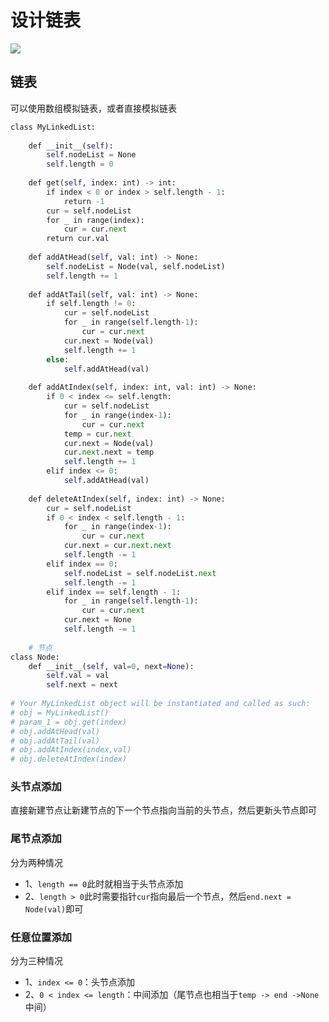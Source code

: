 # 设计链表

![](Pasted%20image%2020221211144614.png)

## 链表

可以使用数组模拟链表，或者直接模拟链表

```python
class MyLinkedList:
  
	def __init__(self):
		self.nodeList = None
		self.length = 0
	
	def get(self, index: int) -> int:
		if index < 0 or index > self.length - 1: 
			return -1
		cur = self.nodeList
		for _ in range(index):
			cur = cur.next
		return cur.val     
	
	def addAtHead(self, val: int) -> None:
		self.nodeList = Node(val, self.nodeList)
		self.length += 1
	
	def addAtTail(self, val: int) -> None:
		if self.length != 0:    
			cur = self.nodeList
			for _ in range(self.length-1):
				cur = cur.next
			cur.next = Node(val)
			self.length += 1
		else:    
			self.addAtHead(val)
	
	def addAtIndex(self, index: int, val: int) -> None:
		if 0 < index <= self.length:
			cur = self.nodeList
			for _ in range(index-1):
				cur = cur.next
			temp = cur.next
			cur.next = Node(val)
			cur.next.next = temp
			self.length += 1
		elif index <= 0:
			self.addAtHead(val)
	
	def deleteAtIndex(self, index: int) -> None:
		cur = self.nodeList
		if 0 < index < self.length - 1:
			for _ in range(index-1):
				cur = cur.next
			cur.next = cur.next.next
			self.length -= 1
		elif index == 0:
			self.nodeList = self.nodeList.next
			self.length -= 1
		elif index == self.length - 1:
			for _ in range(self.length-1):
				cur = cur.next
			cur.next = None
			self.length -= 1
	
	# 节点
class Node:
	def __init__(self, val=0, next=None):
		self.val = val
		self.next = next
  
# Your MyLinkedList object will be instantiated and called as such:
# obj = MyLinkedList()
# param_1 = obj.get(index)
# obj.addAtHead(val)
# obj.addAtTail(val)
# obj.addAtIndex(index,val)
# obj.deleteAtIndex(index)
```

### 头节点添加

直接新建节点让新建节点的下一个节点指向当前的头节点，然后更新头节点即可

### 尾节点添加

分为两种情况

- 1、`length == 0`此时就相当于头节点添加
- 2、`length > 0`此时需要指针`cur`指向最后一个节点，然后`end.next = Node(val)`即可

### 任意位置添加

分为三种情况

- 1、`index <= 0`：头节点添加
- 2、`0 < index <= length`：中间添加（尾节点也相当于`temp -> end ->None`中间）
